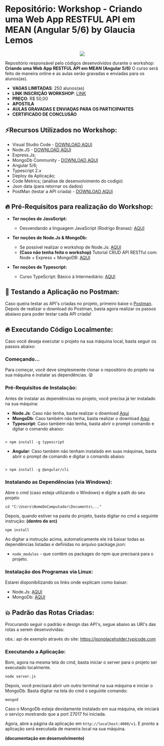 # Repositório: Workshop - Criando uma Web App RESTFUL API em MEAN (Angular 5/6) by Glaucia Lemos

<p align="center">
  <img src="https://ibb.co/cfcKwK"/>  
</p>

Repositório responsável pelo códigos desenvolvidos durante o workshop: **Criando uma Web App RESTFUL API em MEAN (Angular 5/6)**
O curso será feito de maneira online e as aulas serão gravadas e enviadas para os alunos(as).

- **VAGAS LIMITADAS**: 250 alunos(as)
- **LINK INSCRIÇÃO WORKSHOP**: [LINK](https://www.sympla.com.br/workshop-criando-uma-web-app-restful-api-em-mean__335756)
- **PREÇO**: R$ 50,00
- **APOSTILA**
- **AULAS GRAVADAS E ENVIADAS PARA OS PARTICIPANTES**
- **CERTIFICADO DE CONCLUSÃO**


## ⚡️Recursos Utilizados no Workshop:

- Visual Studio Code - [DOWNLOAD AQUI](https://code.visualstudio.com/)
- Node.JS - [DOWNLOAD AQUI](https://nodejs.org/en/) 
- Express.Js;
- MongoDb Community - [DOWNLOAD AQUI](https://www.mongodb.com/download-center?jmp=homepage#community)
- Angular 5/6;
- Typescript 2.x
- Deploy da Aplicação;
- Code Metrics; (análise de desenvolvimento do codigo)
- Json data (para retornar os dados)
- PostMan (testar a API criada) - [DOWNLOAD AQUI](https://www.getpostman.com/)

## :fire: Pré-Requisitos para realização do Workshop:

* **Ter noções de JavaScript:**
    - Desvendando a linguagem JavaScript (Rodrigo Branas): [AQUI](https://www.youtube.com/playlist?list=PLQCmSnNFVYnT1-oeDOSBnt164802rkegc)
    
* **Ter noções de Node.Js & MongoDb:**

    - Se possível realizar o workshop de Node.Js: [AQUI](https://www.sympla.com.br/criando-uma-app-rest-api-com-nodejs--mongodb__332860)
    - **(Caso não tenha feito o workshop)** Tutorial CRUD API RESTful com: Node + Express + MongoDB: [AQUI](https://www.udemy.com/tutorial-crud-api-restful-com-node-express-mongodb)
    
* **Ter noções de Typescript:**
    - Curso TypeScript: Básico à Intermediário: [AQUI](https://www.udemy.com/curso-typescript-para-desenvolvedores-c)


## :rocket: Testando a Aplicação no Postman: 

Caso queira testar as API's criadas no projeto, primeiro baixe o [Postman](https://chrome.google.com/webstore/detail/postman/fhbjgbiflinjbdggehcddcbncdddomop).
Depois de realizar o download do Postman, basta agora realizar os passos abaiaxo para 
poder testar cada API criada!

## 🔥 Executando Código Localmente:

Caso você deseja executar o projeto na sua máquina local, basta seguir os passos abaixo:

### Começando...

Para começar, você deve simplesmente clonar o repositório do projeto na sua máquina e instalar as dependências. 😝

### Pré-Requisitos de Instalação:

Antes de instalar as dependências no projeto, você precisa já ter instalado na sua máquina:

* **Node.Js**: Caso não tenha, basta realizar o download [Aqui](https://nodejs.org/en/)
* **MongoDb**: Caso também não tenha, basta realizar o download [Aqui](https://www.mongodb.com/download-center#community)
* **Typescript**: Caso também não tenha, basta abrir o prompt comando e dgitar o comando abaixo:

```

> npm install -g typescript

```

* **Angular**: Caso também não tenham instalado em suas máquinas, basta abrir o prompt de comando e digitar o comando abaixo:

```

> npm install -g @angular/cli

```


### Instalando as Dependências (via Windows):

Abre o cmd (caso esteja utilizando o Windows) e digite a path do seu projeto

```
cd "C:\Users\NomeDoComputador\Documents\..."
```

Depois, quando estiver na pasta do projeto, basta digitar no cmd a seguinte instrução: **(dentro do src)**

```
npm install
```

Ao digitar a instrução acima, automaticamente ele irá baixar todas as dependências listadas e definidas no arquivo package.json:

* `node_modules` - que contêm os packages do npm que precisará para o projeto.

### Instalação dos Programas via Linux:

Estarei disponibilizando os links onde explicam como baixar:

- Node.Js: [AQUI](https://nodejs.org/en/download/package-manager/)
- MongoDb: [AQUI](https://docs.mongodb.com/v3.0/administration/install-on-linux/)

## 💥 Padrão das Rotas Criadas: 

Procurando seguir o padrão e design das API's, segue abaixo as URI's das rotas a serem desenvolvidas:

obs.: api de exemplo através do site: https://jsonplaceholder.typicode.com


### Executando a Aplicação: 

Bom, agora na mesma tela do cmd, basta iniciar o server para o projeto ser executado localmente.

```
node server.js
```

Depois, você precisará abrir um outro terminal na sua máquina e iniciar o MongoDb. Basta digitar na tela do cmd o seguinte comando:

```
mongod
```

Caso o MongoDb esteja devidamente instalado em sua máquina, ele iniciará o serviço mostrando que a port 27017 foi iniciada.


Agora, abre a página da aplicação em `http://localhost:4000/v1`. E pronto a aplicação será executada de maneira local na sua máquina.        

**(documentação em desenvolvimento)**

